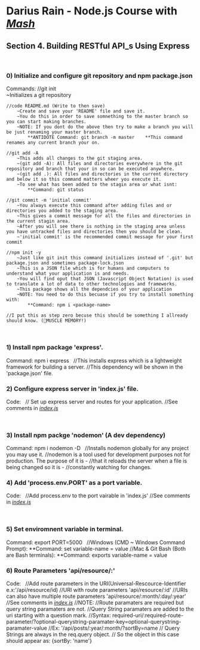 # Darius Rain - Node.js Course with [_Mash_](https://www.youtube.com/user/programmingwithmosh) 
## Section 4. Building RESTful API_s Using Express
&nbsp;
### 0) Initialize and configure git repository and npm package.json
Commands: 
    //git init     
        ~Initializes a git repository
    
    //code README.md (Write to then save) 
        ~Create and save your 'README' file and save it.
        ~You do this in order to save somnething to the master branch so you can start making branches.
        ~NOTE: If you dont do the above then try to make a branch you will be just renaming your master branch.
            **ANTIDOTE Command: git branch -m master    **This command renames any current branch your on.

    //git add -A
        ~This adds all changes to the git staging area. 
        ~(git add -A): All files and directories everywhere in the git repository and branch that your in so can be executed anywhere.
        ~(git add .): All files and directories in the current directory and below it so this command matters wheer you execute it.
        ~To see what has been added to the stagin area or what isnt: 
            **Command: git status

    //git commit -m 'initial commit'
        ~You always execute this command after adding files and or directories you added to the staging area.
        ~This gives a commit message for all the files and directories in the current stagin area.
        ~After you will see there is nothing in the staging area unless you have untracked files and directories then you should be clean. 
        ~'initial commit' is the recommended commit message for your first commit

    //npm init -y
        ~Just like git init this command initializes instead of '.git' but package.json and sometimes package-lock.json
        ~This is a JSON file which is for humans and computers to understand what your application is and needs.
        ~You will find oput that JSON (Javascript Object Notation) is used to translate a lot of data to other technologies and frameworks.
        ~This package shows all the dependcies of your application
        ~NOTE: You need to do this becuase if you try to install something with:
            **Command: npm i <package-name> 

    //I put this as step zero becuse this should be something I allready should know. (💪MUSCLE MEMORY!)

&nbsp;
### 1) Install npm package 'express'.
Command: npm i express
    &nbsp;
    //This installs express which is a lightweight framework for building a server.
    //This dependency will be shown in the 'package.json' file.
&nbsp;

### 2) Configure express server in 'index.js' file. 

Code: 
&nbsp;
     // Set up express server and routes for your application. 
    //See comments in [_index.js_](https://github.com/DariusRain/nodejs-course/blob/4-2-create-server-routes-14-45/index.js)

&nbsp;

### 3) Install npm packge 'nodemon' (A dev dependency)
Command: npm i nodemon -D
    &nbsp;
    //Installs nodemon globally for any project you may use it.
    //nodemon is a tool used for development purposes not for production. The purpose of it is -
    //that it reloads the server when a file is being changed so it is - 
    //constantly watching for changes. 
&nbsp;


### 4) Add 'process.env.PORT' as a port variable.  
Code:
&nbsp;
    //Add process.env to the port vairable in 'index.js'
    //See comments in [_index.js_](https://github.com/DariusRain/nodejs-course/blob/4-4-add-code-for-enviroment-varible-18-46/index.js)

&nbsp;

### 5) Set enviromnent variable in terminal.

Command: export PORT=5000
&nbsp;
    //Windows (CMD ~ Windows Command Prompt): 
        **Command: set variable-name = value 
    //Mac & Git Bash (Both are Bash terminals):
        **Command: exports variable-name = value
&nbsp;

### 6) Route Parameters 'api/resource/:<route-paramater>'
Code:
&nbsp;
    //Add route parameters in the URI(Universal-Rescource-Identifier e.x:'/api/resource/id)
    //URI with route parameters 'api/resource/:id'
    //URIs can also have multiple route parameters 'api/resource/:month/:day/:year'
    //See comments in [_index.js_](https://github.com/DariusRain/nodejs-course/blob/4-6-route-paramaters-23-09/index.js) 
    //NOTE:
        //Route paramaters are required but query string paramaters are not. 
        //Query String paramaters are added to the uri starting with a question mark.
        //Syntax: required-uri/:required-route-parameter/?optional-querystring-paramater-key=optional-querystring-paramater-value
        //Ex: '/api/posts/:year/:month/?sortBy=name
        // Query Strings are always in the req.query object.
        // So the object in this case should appear as: {sortBy: 'name'} 












